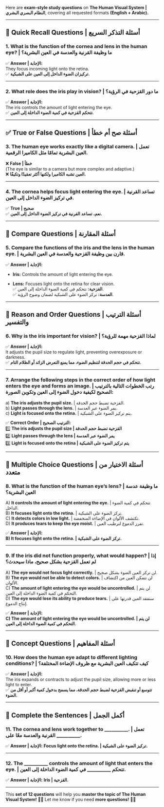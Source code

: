 Here are **exam-style study questions** on **The Human Visual System | النظام البصري البشري**, covering all requested formats **(English + Arabic).**

---

## **📌 Quick Recall Questions | أسئلة التذكر السريع**

### **1. What is the function of the cornea and lens in the human eye? | ما وظيفة القرنية والعدسة في العين البشرية؟**

✅ **Answer | الإجابة:**  
They focus incoming light onto the retina.  
✅ **تركيزان الضوء الداخل إلى العين على الشبكية.**

---

### **2. What role does the iris play in vision? | ما دور القزحية في الرؤية؟**

✅ **Answer | الإجابة:**  
The iris controls the amount of light entering the eye.  
✅ **تتحكم القزحية في كمية الضوء الداخلة إلى العين.**

---

## **✅ True or False Questions | أسئلة صح أم خطأ**

### **3. The human eye works exactly like a digital camera. | تعمل العين البشرية تمامًا مثل الكاميرا الرقمية.**

❌ **False | خطأ**  
(The eye is similar to a camera but more complex and adaptive.)  
❌ **العين تشبه الكاميرا ولكنها أكثر تعقيدًا وتكيفًا.**

---

### **4. The cornea helps focus light entering the eye. | تساعد القرنية في تركيز الضوء الداخل إلى العين.**

✅ **True | صحيح**  
✅ **نعم، تساعد القرنية في تركيز الضوء الداخل إلى العين.**

---

## **📌 Compare Questions | أسئلة المقارنة**

### **5. Compare the functions of the iris and the lens in the human eye. | قارن بين وظيفة القزحية والعدسة في العين البشرية.**

✅ **Answer | الإجابة:**

- **Iris:** Controls the amount of light entering the eye.
    
- **Lens:** Focuses light onto the retina for clear vision.  
    ✅ **القزحية:** تتحكم في كمية الضوء الداخلة إلى العين.  
    ✅ **العدسة:** تركز الضوء على الشبكية لضمان وضوح الرؤية.
    

---

## **📌 Reason and Order Questions | أسئلة الترتيب والتفسير**

### **6. Why is the iris important for vision? | لماذا القزحية مهمة للرؤية؟**

✅ **Answer | الإجابة:**  
It adjusts the pupil size to regulate light, preventing overexposure or darkness.  
✅ **تتحكم في حجم الحدقة لتنظيم الضوء، مما يمنع التعرض الزائد أو الظلام التام.**

---

### **7. Arrange the following steps in the correct order of how light enters the eye and forms an image. | رتب الخطوات التالية بالترتيب الصحيح لكيفية دخول الضوء إلى العين وتكوين الصورة:**

a) **The iris adjusts the pupil size.** | القزحية تضبط حجم الحدقة.  
b) **Light passes through the lens.** | يمر الضوء عبر العدسة.  
c) **Light is focused onto the retina.** | يتم تركيز الضوء على الشبكية.

✅ **Correct Order | الترتيب الصحيح:**  
1️⃣ **The iris adjusts the pupil size | القزحية تضبط حجم الحدقة**  
2️⃣ **Light passes through the lens | يمر الضوء عبر العدسة**  
3️⃣ **Light is focused onto the retina | يتم تركيز الضوء على الشبكية**

---

## **📌 Multiple Choice Questions | أسئلة الاختيار من متعدد**

### **8. What is the function of the human eye’s lens? | ما وظيفة عدسة العين البشرية؟**

A) **It controls the amount of light entering the eye.** | تتحكم في كمية الضوء الداخل.  
B) **It focuses light onto the retina.** | تركز الضوء على الشبكية.  
C) **It detects colors in low light.** | تكتشف الألوان في الإضاءة المنخفضة.  
D) **It produces tears to keep the eye moist.** | تفرز الدموع لترطيب العين.

✅ **Answer | الإجابة:**  
**B) It focuses light onto the retina. | تركز الضوء على الشبكية.**

---

### **9. If the iris did not function properly, what would happen? | إذا لم تعمل القزحية بشكل صحيح، ماذا سيحدث؟**

A) **The eye would not focus light correctly.** | لن تركز العين الضوء بشكل صحيح.  
B) **The eye would not be able to detect colors.** | لن تتمكن العين من اكتشاف الألوان.  
C) **The amount of light entering the eye would be uncontrolled.** | لن يتم التحكم في كمية الضوء الداخلة إلى العين.  
D) **The eye would lose its ability to produce tears.** | ستفقد العين قدرتها على إنتاج الدموع.

✅ **Answer | الإجابة:**  
**C) The amount of light entering the eye would be uncontrolled. | لن يتم التحكم في كمية الضوء الداخلة إلى العين.**

---

## **📌 Concept Questions | أسئلة المفاهيم**

### **10. How does the human eye adapt to different lighting conditions? | كيف تتكيف العين البشرية مع ظروف الإضاءة المختلفة؟**

✅ **Answer | الإجابة:**  
The iris expands or contracts to adjust the pupil size, allowing more or less light to enter.  
✅ **تتوسع أو تنقبض القزحية لضبط حجم الحدقة، مما يسمح بدخول كمية أكبر أو أقل من الضوء.**

---

## **📌 Complete the Sentences | أكمل الجمل**

### **11. The cornea and lens work together to __________. | تعمل القرنية والعدسة معًا على __________.**

✅ **Answer | الإجابة:** **Focus light onto the retina. | تركيز الضوء على الشبكية.**

---

### **12. The __________ controls the amount of light that enters the eye. | تتحكم __________ في كمية الضوء الداخلة إلى العين.**

✅ **Answer | الإجابة:** **Iris | القزحية.**

---

This **set of 12 questions** will help you **master the topic of The Human Visual System!** 👀💡 Let me know if you need **more questions!** 🚀😃